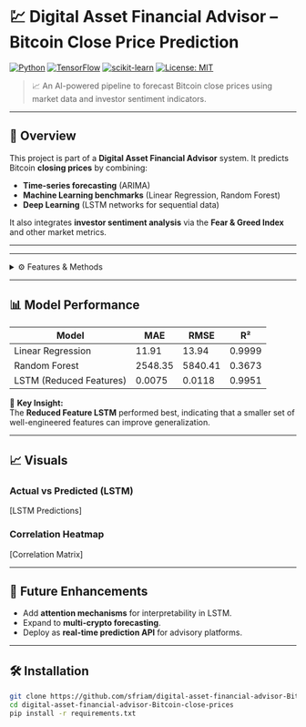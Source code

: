 # 💹 Digital Asset Financial Advisor – Bitcoin Close Price Prediction

[![Python](https://img.shields.io/badge/Python-3.8%2B-blue?logo=python)](https://www.python.org/)
[![TensorFlow](https://img.shields.io/badge/TensorFlow-2.x-orange?logo=tensorflow)](https://www.tensorflow.org/)
[![scikit-learn](https://img.shields.io/badge/scikit--learn-1.x-green?logo=scikitlearn)](https://scikit-learn.org/)
[![License: MIT](https://img.shields.io/badge/License-MIT-lightgrey.svg)](LICENSE)

> 📈 An AI-powered pipeline to forecast Bitcoin close prices using market data and investor sentiment indicators.

---

## 🚀 Overview
This project is part of a **Digital Asset Financial Advisor** system. It predicts Bitcoin **closing prices** by combining:
- **Time-series forecasting** (ARIMA)
- **Machine Learning benchmarks** (Linear Regression, Random Forest)
- **Deep Learning** (LSTM networks for sequential data)

It also integrates **investor sentiment analysis** via the **Fear & Greed Index** and other market metrics.

---


---

<details>
<summary>⚙️ Features & Methods</summary>

### 🔹 Data Preprocessing
- Missing value handling
- Lag features for past close prices
- Rolling averages (7h, 24h)
- Sentiment index transformations
- Cyclical time encoding (hour_sin, hour_cos)
- MinMax scaling for LSTM inputs

### 🔹 Models Implemented
1. **ARIMA** – Statistical baseline for time-series.
2. **Linear Regression** – Quick ML benchmark.
3. **Random Forest** – Nonlinear tree-based benchmark.
4. **LSTM** – Deep learning for sequence modeling.

### 🔹 Evaluation Metrics
- **MAE** (Mean Absolute Error)
- **RMSE** (Root Mean Squared Error)
- **R²** (Coefficient of Determination)

</details>

---

## 📊 Model Performance
| Model                  | MAE       | RMSE      | R²       |
|------------------------|-----------|-----------|----------|
| Linear Regression      | 11.91     | 13.94     | 0.9999   |
| Random Forest          | 2548.35   | 5840.41   | 0.3673   |
| LSTM (Reduced Features)| 0.0075    | 0.0118    | 0.9951   |

📌 **Key Insight:**  
The **Reduced Feature LSTM** performed best, indicating that a smaller set of well-engineered features can improve generalization.

---

## 📈 Visuals

### Actual vs Predicted (LSTM)
[LSTM Predictions]

### Correlation Heatmap
[Correlation Matrix]

---

## 🔮 Future Enhancements
- Add **attention mechanisms** for interpretability in LSTM.
- Expand to **multi-crypto forecasting**.
- Deploy as **real-time prediction API** for advisory platforms.

---

## 🛠 Installation
```bash
git clone https://github.com/sfriam/digital-asset-financial-advisor-Bitcoin-close-prices.git
cd digital-asset-financial-advisor-Bitcoin-close-prices
pip install -r requirements.txt

